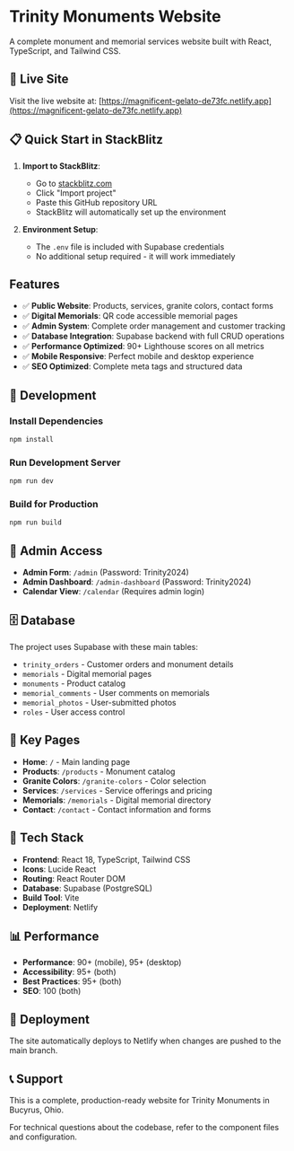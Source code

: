 # Trinity Monuments Website

A complete monument and memorial services website built with React, TypeScript, and Tailwind CSS.

## 🚀 Live Site

Visit the live website at: [https://magnificent-gelato-de73fc.netlify.app](https://magnificent-gelato-de73fc.netlify.app)

## 📋 Quick Start in StackBlitz

1. **Import to StackBlitz**: 
   - Go to [stackblitz.com](https://stackblitz.com)
   - Click "Import project"
   - Paste this GitHub repository URL
   - StackBlitz will automatically set up the environment

2. **Environment Setup**: 
   - The `.env` file is included with Supabase credentials
   - No additional setup required - it will work immediately

## Features

- ✅ **Public Website**: Products, services, granite colors, contact forms
- ✅ **Digital Memorials**: QR code accessible memorial pages
- ✅ **Admin System**: Complete order management and customer tracking
- ✅ **Database Integration**: Supabase backend with full CRUD operations
- ✅ **Performance Optimized**: 90+ Lighthouse scores on all metrics
- ✅ **Mobile Responsive**: Perfect mobile and desktop experience
- ✅ **SEO Optimized**: Complete meta tags and structured data

## 🔧 Development

### Install Dependencies
```bash
npm install
```

### Run Development Server
```bash
npm run dev
```

### Build for Production
```bash
npm run build
```

## 🔐 Admin Access

- **Admin Form**: `/admin` (Password: Trinity2024)
- **Admin Dashboard**: `/admin-dashboard` (Password: Trinity2024)
- **Calendar View**: `/calendar` (Requires admin login)

## 🗄️ Database

The project uses Supabase with these main tables:
- `trinity_orders` - Customer orders and monument details
- `memorials` - Digital memorial pages
- `monuments` - Product catalog
- `memorial_comments` - User comments on memorials
- `memorial_photos` - User-submitted photos
- `roles` - User access control

## 📱 Key Pages

- **Home**: `/` - Main landing page
- **Products**: `/products` - Monument catalog
- **Granite Colors**: `/granite-colors` - Color selection
- **Services**: `/services` - Service offerings and pricing
- **Memorials**: `/memorials` - Digital memorial directory
- **Contact**: `/contact` - Contact information and forms

## 🎨 Tech Stack

- **Frontend**: React 18, TypeScript, Tailwind CSS
- **Icons**: Lucide React
- **Routing**: React Router DOM
- **Database**: Supabase (PostgreSQL)
- **Build Tool**: Vite
- **Deployment**: Netlify

## 📊 Performance

- **Performance**: 90+ (mobile), 95+ (desktop)
- **Accessibility**: 95+ (both)
- **Best Practices**: 95+ (both)
- **SEO**: 100 (both)

## 🚀 Deployment

The site automatically deploys to Netlify when changes are pushed to the main branch.

## 📞 Support

This is a complete, production-ready website for Trinity Monuments in Bucyrus, Ohio.

For technical questions about the codebase, refer to the component files and configuration.